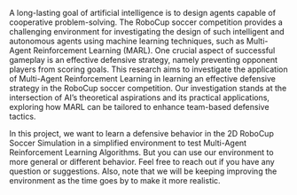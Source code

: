 A long-lasting goal of artificial intelligence is to design agents capable of cooperative problem-solving. The RoboCup soccer competition provides a challenging environment for investigating the design of such intelligent and autonomous agents using machine learning techniques, such as Multi-Agent Reinforcement Learning (MARL). One crucial aspect of successful gameplay is an effective defensive strategy, namely preventing opponent players from scoring goals. This research aims to investigate the application of Multi-Agent Reinforcement Learning in learning an effective defensive strategy in the RoboCup soccer competition. Our investigation stands at the intersection of AI’s theoretical aspirations and its practical applications, exploring how MARL can be tailored to enhance team-based defensive tactics.

In this project, we want to learn a defensive behavior in the 2D RoboCup Soccer Simulation in a simplified environment to test Multi-Agent Reinforcement Learning Algorithms. But you can use our environment to more general or different behavior. Feel free to reach out if you have any question or suggestions. Also, note that we will be keeping improving the environment as the time goes by to make it more realistic.
